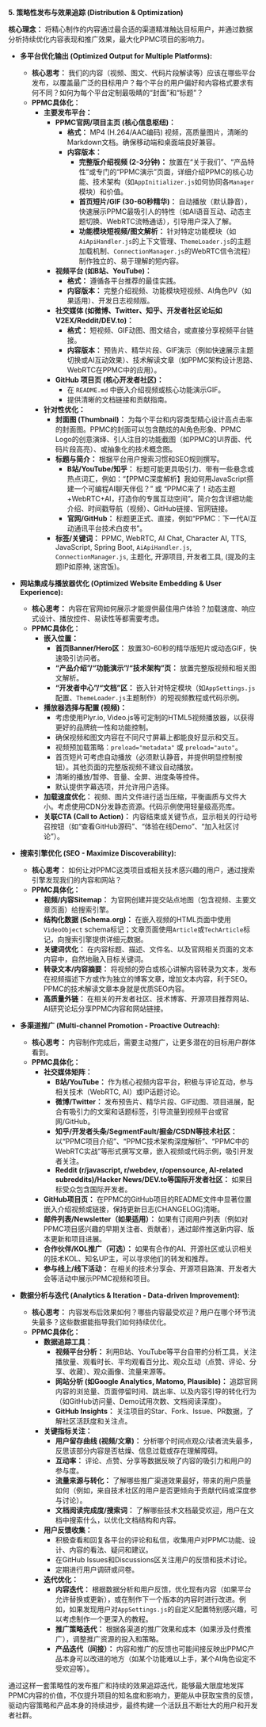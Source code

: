 **5. 策略性发布与效果追踪 (Distribution & Optimization)**

**核心理念：** 将精心制作的内容通过最合适的渠道精准触达目标用户，并通过数据分析持续优化内容表现和推广效果，最大化PPMC项目的影响力。

*   **多平台优化输出 (Optimized Output for Multiple Platforms):**
    *   **核心思考：** 我们的内容（视频、图文、代码片段解读等）应该在哪些平台发布，以覆盖最广泛的目标用户？每个平台的用户偏好和内容格式要求有何不同？如何为每个平台定制最吸睛的“封面”和“标题”？
    *   **PPMC具体化：**
        *   **主要发布平台：**
            *   **PPMC官网/项目主页 (核心信息枢纽)：**
                *   **格式：** MP4 (H.264/AAC编码) 视频，高质量图片，清晰的Markdown文档。确保移动端和桌面端良好兼容。
                *   **内容版本：**
                    *   **完整版介绍视频 (2-3分钟)：** 放置在“关于我们”、“产品特性”或专门的“PPMC演示”页面，详细介绍PPMC的核心功能、技术架构（如`AppInitializer.js`如何协同各`Manager`模块）和价值。
                    *   **首页短片/GIF (30-60秒精华)：** 自动播放（默认静音），快速展示PPMC最吸引人的特性（如AI语音互动、动态主题切换、WebRTC流畅通话），引导用户深入了解。
                    *   **功能模块短视频/图文解析：** 针对特定功能模块（如`AiApiHandler.js`的上下文管理、`ThemeLoader.js`的主题加载机制、`ConnectionManager.js`的WebRTC信令流程）制作独立的、易于理解的短内容。
            *   **视频平台 (如B站、YouTube)：**
                *   **格式：** 遵循各平台推荐的最佳实践。
                *   **内容版本：** 完整介绍视频、功能模块短视频、AI角色PV（如果适用）、开发日志视频版。
            *   **社交媒体 (如微博、Twitter、知乎、开发者社区论坛如V2EX/Reddit/DEV.to)：**
                *   **格式：** 短视频、GIF动图、图文结合，或直接分享视频平台链接。
                *   **内容版本：** 预告片、精华片段、GIF演示（例如快速展示主题切换或AI互动效果）、技术解读文章（如PPMC架构设计思路、WebRTC在PPMC中的应用）。
            *   **GitHub 项目页 (核心开发者社区)：**
                *   在 `README.md` 中嵌入介绍视频或核心功能演示GIF。
                *   提供清晰的文档链接和贡献指南。
        *   **针对性优化：**
            *   **封面图 (Thumbnail)：** 为每个平台和内容类型精心设计高点击率的封面图。PPMC的封面可以包含酷炫的AI角色形象、PPMC Logo的创意演绎、引人注目的功能截图（如PPMC的UI界面、代码片段高亮）、或抽象化的技术概念图。
            *   **标题与简介：** 根据平台用户搜索习惯和SEO规则撰写。
                *   **B站/YouTube/知乎：** 标题可能更具吸引力、带有一些悬念或热点词汇，例如：“【PPMC深度解析】我如何用JavaScript搭建一个可编程AI聊天伴侣？” 或 “PPMC来了！动态主题+WebRTC+AI，打造你的专属互动空间”。简介包含详细功能介绍、时间戳导航（视频）、GitHub链接、官网链接。
                *   **官网/GitHub：** 标题更正式、直接，例如“PPMC：下一代AI互动通讯平台技术白皮书”。
            *   **标签/关键词：** PPMC, WebRTC, AI Chat, Character AI, TTS, JavaScript, Spring Boot, `AiApiHandler.js`, `ConnectionManager.js`, 主题化, 开源项目, 开发者工具, (提及的主题IP如原神, 迷宫饭)。

*   **网站集成与播放器优化 (Optimized Website Embedding & User Experience):**
    *   **核心思考：** 内容在官网如何展示才能提供最佳用户体验？加载速度、响应式设计、播放控件、易读性等都需要考虑。
    *   **PPMC具体化：**
        *   **嵌入位置：**
            *   **首页Banner/Hero区：** 放置30-60秒的精华版短片或动态GIF，快速吸引访问者。
            *   **“产品介绍”/“功能演示”/“技术架构”页：** 放置完整版视频和相关图文解析。
            *   **“开发者中心”/“文档”区：** 嵌入针对特定模块（如`AppSettings.js`配置、`ThemeLoader.js`主题制作）的短视频教程或代码示例。
        *   **播放器选择与配置 (视频)：**
            *   考虑使用Plyr.io, Video.js等可定制的HTML5视频播放器，以获得更好的品牌统一性和功能控制。
            *   确保视频和图文内容在不同尺寸屏幕上都能良好显示和交互。
            *   视频预加载策略：`preload="metadata"` 或 `preload="auto"`。
            *   首页短片可考虑自动播放（必须默认静音，并提供明显控制按钮）。其他页面的完整版视频不建议自动播放。
            *   清晰的播放/暂停、音量、全屏、进度条等控件。
            *   默认提供字幕选项，并允许用户选择。
        *   **加载速度优化：** 视频、图片文件进行适当压缩，平衡画质与文件大小。考虑使用CDN分发静态资源。代码示例使用轻量级高亮库。
        *   **关联CTA (Call to Action)：** 内容结束或关键节点，显示相关的行动号召按钮（如“查看GitHub源码”、“体验在线Demo”、“加入社区讨论”）。

*   **搜索引擎优化 (SEO - Maximize Discoverability):**
    *   **核心思考：** 如何让对PPMC这类项目或相关技术感兴趣的用户，通过搜索引擎发现我们的内容和网站？
    *   **PPMC具体化：**
        *   **视频/内容Sitemap：** 为官网创建并提交站点地图（包含视频、主要文章页面）给搜索引擎。
        *   **结构化数据 (Schema.org)：** 在嵌入视频的HTML页面中使用`VideoObject` schema标记；文章页面使用`Article`或`TechArticle`标记，向搜索引擎提供详细元数据。
        *   **关键词优化：** 在内容标题、描述、文件名、以及官网相关页面的文本内容中，自然地融入目标关键词。
        *   **转录文本/内容摘要：** 将视频的旁白或核心讲解内容转录为文本，发布在视频描述下方或作为独立的博客文章，增加文本内容，利于SEO。PPMC的技术解读文章本身就是优质SEO内容。
        *   **高质量外链：** 在相关的开发者社区、技术博客、开源项目推荐网站、AI研究论坛分享PPMC内容和网站链接。

*   **多渠道推广 (Multi-channel Promotion - Proactive Outreach):**
    *   **核心思考：** 内容制作完成后，需要主动推广，让更多潜在的目标用户群体看到。
    *   **PPMC具体化：**
        *   **社交媒体矩阵：**
            *   **B站/YouTube：** 作为核心视频内容平台，积极与评论互动，参与相关技术（WebRTC, AI）或IP话题讨论。
            *   **微博/Twitter：** 发布预告片、精华片段、GIF动图、项目进展，配合有吸引力的文案和话题标签，引导流量到视频平台或官网/GitHub。
            *   **知乎/开发者头条/SegmentFault/掘金/CSDN等技术社区：** 以“PPMC项目介绍”、“PPMC技术架构深度解析”、“PPMC中的WebRTC实战”等形式撰写文章，嵌入视频或代码示例，吸引开发者关注。
            *   **Reddit (r/javascript, r/webdev, r/opensource, AI-related subreddits)/Hacker News/DEV.to等国际开发者社区：** 如果目标受众包含国际开发者。
        *   **GitHub项目页：** 在PPMC的GitHub项目的README文件中显著位置嵌入介绍视频或链接，保持更新日志(CHANGELOG)清晰。
        *   **邮件列表/Newsletter（如果适用）：** 如果有订阅用户列表（例如对PPMC项目感兴趣的早期关注者、贡献者），通过邮件推送新内容、版本更新和项目进展。
        *   **合作伙伴/KOL推广（可选）：** 如果有合作的AI、开源社区或认识相关的技术KOL、知名UP主，可以寻求他们的转发和推荐。
        *   **参与线上/线下活动：** 在相关的技术分享会、开源项目路演、开发者大会等活动中展示PPMC视频和项目。

*   **数据分析与迭代 (Analytics & Iteration - Data-driven Improvement):**
    *   **核心思考：** 内容发布后效果如何？哪些内容最受欢迎？用户在哪个环节流失最多？这些数据能指导我们如何持续优化。
    *   **PPMC具体化：**
        *   **数据追踪工具：**
            *   **视频平台分析：** 利用B站、YouTube等平台自带的分析工具，关注播放量、观看时长、平均观看百分比、观众互动（点赞、评论、分享、收藏）、观众画像、流量来源等。
            *   **网站分析 (如Google Analytics, Matomo, Plausible)：** 追踪官网内容的浏览量、页面停留时间、跳出率、以及内容引导的转化行为（如GitHub访问量、Demo试用次数、文档阅读深度）。
            *   **GitHub Insights：** 关注项目的Star、Fork、Issue、PR数据，了解社区活跃度和关注点。
        *   **关键指标关注：**
            *   **用户留存曲线 (视频/文章)：** 分析哪个时间点观众/读者流失最多，反思该部分内容是否枯燥、信息过载或存在理解障碍。
            *   **互动率：** 评论、点赞、分享等数据反映了内容的吸引力和用户的参与度。
            *   **流量来源与转化：** 了解哪些推广渠道效果最好，带来的用户质量如何（例如，来自技术社区的用户是否更倾向于贡献代码或深度参与讨论）。
            *   **文档阅读完成度/搜索词：** 了解哪些技术文档最受欢迎，用户在文档中搜索什么，以优化文档结构和内容。
        *   **用户反馈收集：**
            *   积极查看和回复各平台的评论和私信，收集用户对PPMC功能、设计、内容的看法、疑问和建议。
            *   在GitHub Issues和Discussions区关注用户的反馈和技术讨论。
            *   定期进行用户调研或问卷。
        *   **迭代优化：**
            *   **内容迭代：** 根据数据分析和用户反馈，优化现有内容（如果平台允许替换或更新），或在制作下一个版本的内容时进行改进。例如，如果发现用户对`AppSettings.js`的自定义配置特别感兴趣，可以考虑制作一个更深入的教程。
            *   **推广策略迭代：** 根据各渠道的推广效果和成本（如果涉及付费推广），调整推广资源的投入和策略。
            *   **产品迭代（间接）：** 内容和推广的反馈也可能间接反映出PPMC产品本身可以改进的地方（如某个功能难以上手，某个AI角色设定不受欢迎等）。

通过这样一套策略性的发布推广和持续的效果追踪迭代，能够最大限度地发挥PPMC内容的价值，不仅提升项目的知名度和影响力，更能从中获取宝贵的反馈，驱动内容策略和产品本身的持续进步，最终构建一个活跃且不断壮大的用户和开发者社群。